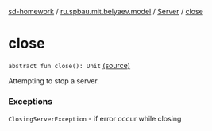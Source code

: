 [sd-homework](../../index.md) / [ru.spbau.mit.belyaev.model](../index.md) / [Server](index.md) / [close](.)

# close

`abstract fun close(): Unit` [(source)](https://github.com/StasBel/sd-homework/blob/InstantMessenger/src/main/kotlin/ru/spbau/mit/belyaev/model/Server.kt#L23)

Attempting to stop a server.

### Exceptions

`ClosingServerException` - if error occur while closing